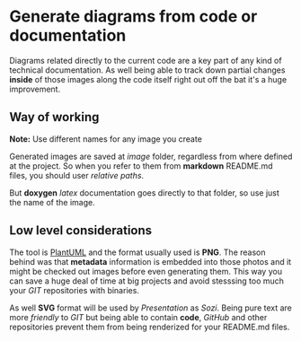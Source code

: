 # Generate diagrams from code or documentation 

Diagrams related directly to the current code are a key part of any kind of technical documentation. As well being able to track down partial changes **inside** of those images along the code itself right out off the bat it's a huge improvement.

## Way of working 

**Note:** Use different names for any image you create

Generated images are saved at *image* folder, regardless from where defined at the project. So when you refer to them from **markdown** README.md files, you should user *relative paths*.

But **doxygen** *latex* documentation goes directly to that folder, so use just the name of the image.

## Low level considerations 

The tool is [PlantUML](http://plantuml.sourceforge.net) and the format usually used is **PNG**. The reason behind was that **metadata** information is embedded into those photos and it might be checked out images before even generating them. This way you can save a huge deal of time at big projects and avoid stesssing too much your *GIT* repositories with binaries.

As well **SVG** format will be used by *Presentation* as *Sozi*. Being pure text are more *friendly* to *GIT* but being able to contain **code**, *GitHub* and other repositories prevent them from being renderized for your README.md files.
